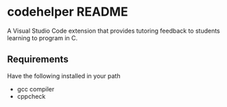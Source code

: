 # codehelper README

A Visual Studio Code extension that provides tutoring feedback to students learning to program in C.


## Requirements

Have the following installed in your path 
* gcc compiler
* cppcheck 


